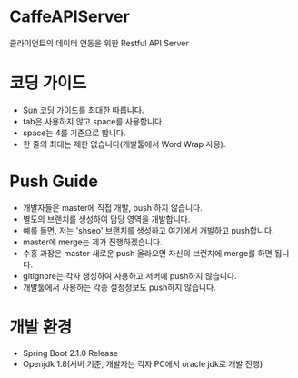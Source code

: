 # CaffeAPIServer
클라이언트의 데이터 연동을 위한 Restful API Server

# 코딩 가이드
- Sun 코딩 가이드를 최대한 따릅니다.
- tab은 사용하지 않고 space를 사용합니다.
- space는 4를 기준으로 합니다.
- 한 줄의 최대는 제한 없습니다(개발툴에서 Word Wrap 사용).

# Push Guide
- 개발자들은 master에 직접 개발, push 하지 않습니다.
- 별도의 브랜치를 생성하여 담당 영역을 개발합니다.
- 예를 들면, 저는 'shseo' 브랜치를 생성하고 여기에서 개발하고 push합니다.
- master에 merge는 제가 진행하겠습니다.
- 수홍 과장은 master 새로운 push 올라오면 자신의 브런치에 merge를 하면 됩니다.
- gitignore는 각자 생성하여 사용하고 서버에 push하지 않습니다.
- 개발툴에서 사용하는 각종 설정정보도 push하지 않습니다.

# 개발 환경
- Spring Boot 2.1.0 Release
- Openjdk 1.8(서버 기준, 개발자는 각자 PC에서 oracle jdk로 개발 진행)
